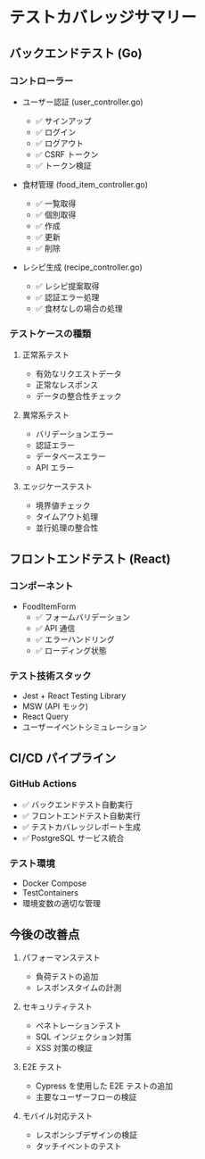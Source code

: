 # テストカバレッジサマリー

## バックエンドテスト (Go)

### コントローラー

- ユーザー認証 (user_controller.go)

  - ✅ サインアップ
  - ✅ ログイン
  - ✅ ログアウト
  - ✅ CSRF トークン
  - ✅ トークン検証

- 食材管理 (food_item_controller.go)

  - ✅ 一覧取得
  - ✅ 個別取得
  - ✅ 作成
  - ✅ 更新
  - ✅ 削除

- レシピ生成 (recipe_controller.go)
  - ✅ レシピ提案取得
  - ✅ 認証エラー処理
  - ✅ 食材なしの場合の処理

### テストケースの種類

1. 正常系テスト

   - 有効なリクエストデータ
   - 正常なレスポンス
   - データの整合性チェック

2. 異常系テスト

   - バリデーションエラー
   - 認証エラー
   - データベースエラー
   - API エラー

3. エッジケーステスト
   - 境界値チェック
   - タイムアウト処理
   - 並行処理の整合性

## フロントエンドテスト (React)

### コンポーネント

- FoodItemForm
  - ✅ フォームバリデーション
  - ✅ API 通信
  - ✅ エラーハンドリング
  - ✅ ローディング状態

### テスト技術スタック

- Jest + React Testing Library
- MSW (API モック)
- React Query
- ユーザーイベントシミュレーション

## CI/CD パイプライン

### GitHub Actions

- ✅ バックエンドテスト自動実行
- ✅ フロントエンドテスト自動実行
- ✅ テストカバレッジレポート生成
- ✅ PostgreSQL サービス統合

### テスト環境

- Docker Compose
- TestContainers
- 環境変数の適切な管理

## 今後の改善点

1. パフォーマンステスト

   - 負荷テストの追加
   - レスポンスタイムの計測

2. セキュリティテスト

   - ペネトレーションテスト
   - SQL インジェクション対策
   - XSS 対策の検証

3. E2E テスト

   - Cypress を使用した E2E テストの追加
   - 主要なユーザーフローの検証

4. モバイル対応テスト
   - レスポンシブデザインの検証
   - タッチイベントのテスト

